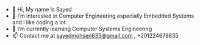 - 👋 Hi, My name is Sayed
- 👀 I’m interested in Computer Engineering especially Embedded Systems and i like coding a lot.
- 🌱 I’m currently learning Computer Systems Engineering
- 📫 Contact me at sayedmohsen635@gmail.com , +201224679835 
